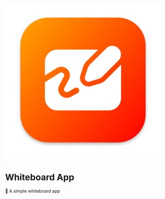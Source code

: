 ![Icon](https://github.com/ItsFoxDev/WhiteboardApp/raw/main/img/Icon%20%231.png)
# Whiteboard App
🎨 A simple whiteboard app
